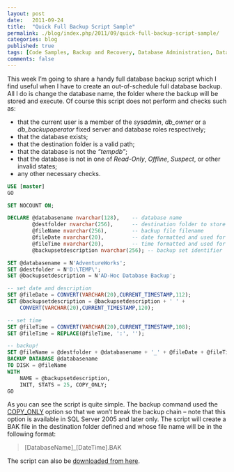 ```yaml
---
layout: post
date:   2011-09-24
title:  "Quick Full Backup Script Sample"
permalink: ./blog/index.php/2011/09/quick-full-backup-script-sample/
categories: blog
published: true
tags: [Code Samples, Backup and Recovery, Database Administration, Database Migration, SQL Server, T-SQL Programming, Storage]
comments: false
---
```

This week I’m going to share a handy full database backup script which I find useful when I have to create an out-of-schedule full database backup. All I do is change the database name, the folder where the backup will be stored and execute. Of course this script does not perform and checks such as:

* that the current user is a member of the _sysadmin_, _db\_owner_ or a _db\_backupoperator_ fixed server and database roles respectively;
* that the database exists;
* that the destination folder is a valid path;
* that the database is not the _“tempdb”_;
* that the database is not in one of _Read-Only_, _Offline_, _Suspect_, or other invalid states;
* any other necessary checks.

``` sql
USE [master]
GO

SET NOCOUNT ON;

DECLARE @databasename nvarchar(128),    -- database name
        @destfolder nvarchar(256),      -- destination folder to store the backup file
        @fileName nvarchar(256),        -- backup file filename
        @fileDate nvarchar(20),         -- date formatted and used for file name
        @fileTime nvarchar(20),         -- time formatted and used for file name
        @backupsetdescription nvarchar(256); -- backup set identifier

SET @databasename = N'AdventureWorks';
SET @destfolder = N'D:\TEMP\';
SET @backupsetdescription = N'AD-Hoc Database Backup';

-- set date and description
SET @fileDate = CONVERT(VARCHAR(20),CURRENT_TIMESTAMP,112);
SET @backupsetdescription = @backupsetdescription + ' ' +
    CONVERT(VARCHAR(20),CURRENT_TIMESTAMP,120);

-- set time
SET @fileTime = CONVERT(VARCHAR(20),CURRENT_TIMESTAMP,108);
SET @fileTime = REPLACE(@fileTime, ':', '');

-- backup!
SET @fileName = @destfolder + @databasename + '_' + @fileDate + @fileTime + '.BAK';
BACKUP DATABASE @databasename
TO DISK = @fileName
WITH
    NAME = @backupsetdescription,
    INIT, STATS = 25, COPY_ONLY;
GO
```

As you can see the script is quite simple. The backup command used the [COPY_ONLY](http://msdn.microsoft.com/en-us/library/ms191495.aspx) option so that we won’t break the backup chain – note that this option is available in SQL Server 2005 and later only. The script will create a BAK file in the destination folder defined and whose file name will be in the following format:

> [DatabaseName]_[DateTime].BAK

The script can also be [downloaded from here](/assets/article_files/2011/09/quick_full_backup_script_sample.zip).
